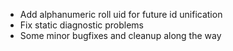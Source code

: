 - Add alphanumeric roll uid for future id unification
- Fix static diagnostic problems
- Some minor bugfixes and cleanup along the way